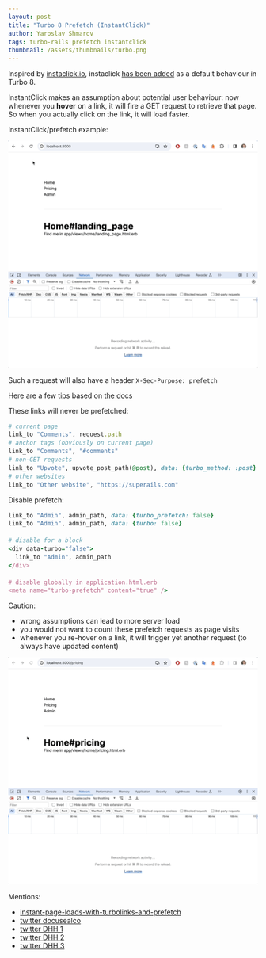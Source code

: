 ```yaml
---
layout: post
title: "Turbo 8 Prefetch (InstantClick)"
author: Yaroslav Shmarov
tags: turbo-rails prefetch instantclick
thumbnail: /assets/thumbnails/turbo.png
---
```


Inspired by [instaclick.io](http://instantclick.io/), instaclick [has been added](https://github.com/hotwired/turbo/pull/1101) as a default behaviour in Turbo 8.

InstantClick makes an assumption about potential user behaviour: now whenever you **hover** on a link, it will fire a GET request to retrieve that page. So when you actually click on the link, it will load faster.

InstantClick/prefetch example:

![turbo-8-prefetch-intantclick](/assets/images/turbo-8-prefetch-intantclick.gif)

Such a request will also have a header `X-Sec-Purpose: prefetch`

Here are a few tips based on [the docs](https://github.com/hotwired/turbo/pull/1101/files#diff-9c52929162118b63d4b92d7cfdd942a11cbb266179248b2500d5cadc8c42bfd5)

These links will never be prefetched:

```ruby
# current page
link_to "Comments", request.path
# anchor tags (obviously on current page)
link_to "Comments", "#comments"
# non-GET requests
link_to "Upvote", upvote_post_path(@post), data: {turbo_method: :post}
# other websites
link_to "Other website", "https://superails.com"
```

Disable prefetch:

```ruby
link_to "Admin", admin_path, data: {turbo_prefetch: false}
link_to "Admin", admin_path, data: {turbo: false}

# disable for a block
<div data-turbo="false">
  link_to "Admin", admin_path
</div>

# disable globally in application.html.erb
<meta name="turbo-prefetch" content="true" />
```

Caution:
* wrong assumptions can lead to more server load
* you would not want to count these prefetch requests as page visits
* whenever you re-hover on a link, it will trigger yet another request (to always have updated content)

![turbo-8-instantclick-prefetch-weird-revisits](/assets/images/turbo-8-instantclick-prefetch-weird-revisits.gif)

Mentions:
- [instant-page-loads-with-turbolinks-and-prefetch](https://www.mskog.com/posts/instant-page-loads-with-turbolinks-and-prefetch)
- [twitter docusealco](https://twitter.com/docusealco/status/1747563403516723517)
- [twitter DHH 1](https://twitter.com/dhh/status/1754518694066266398)
- [twitter DHH 2](https://twitter.com/dhh/status/1755263774062526747)
- [twitter DHH 3](https://twitter.com/dhh/status/1755363667120734643)
